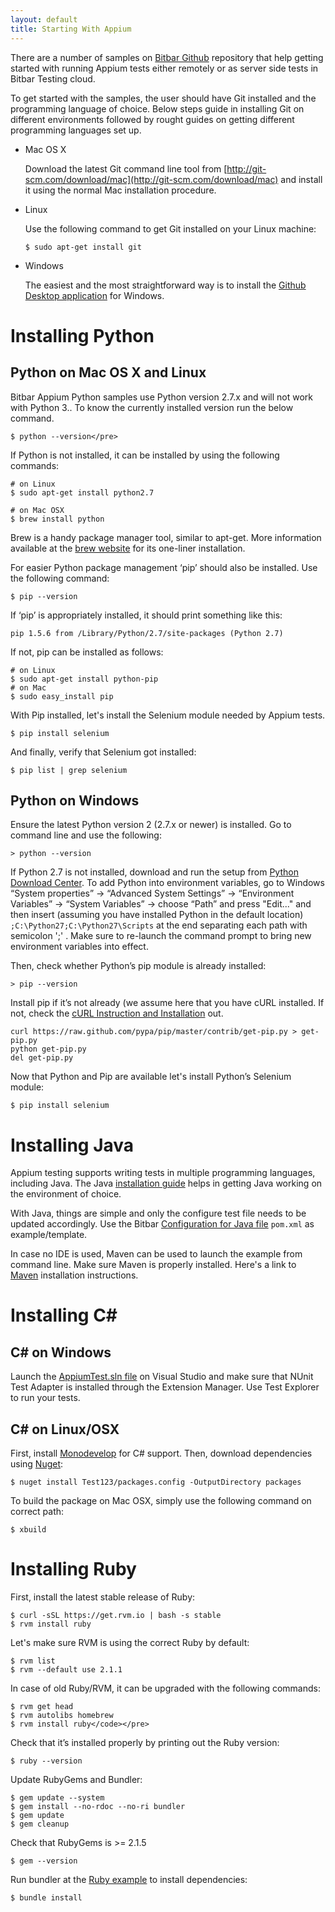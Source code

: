 ```yaml
---
layout: default
title: Starting With Appium
---
```



There are a number of samples on [Bitbar Github](https://github.com/bitbar/testdroid-samples/) repository that help getting started with running Appium tests either remotely or as server side tests in Bitbar Testing cloud.

To get started with the samples, the user should have Git installed and the programming language of choice. Below steps guide in installing Git on different environments followed by rought guides on getting different programming languages set up.

* Mac OS X

  Download the latest Git command line tool from [http://git-scm.com/download/mac](http://git-scm.com/download/mac) and install it using the normal Mac installation procedure.

* Linux

  Use the following command to get Git installed on your Linux machine:

  ```
  $ sudo apt-get install git
  ```

* Windows

  The easiest and the most straightforward way is to install the [Github Desktop application](https://desktop.github.com/) for Windows.


# Installing Python

## Python on Mac OS X and Linux

Bitbar Appium Python samples use Python version 2.7.x and will not work with Python 3.. To know the currently installed version run the below command.

```
$ python --version</pre>
```

If Python is not installed, it can be installed by using the following commands:

```
# on Linux
$ sudo apt-get install python2.7

# on Mac OSX
$ brew install python
```

Brew is a handy package manager tool, similar to apt-get. More information available at the [brew website](http://brew.sh/) for its one-liner installation.

For easier Python package management ‘pip’ should also be installed. Use the following command:

```
$ pip --version
```

If ‘pip’ is appropriately installed, it should print something like this:

```
pip 1.5.6 from /Library/Python/2.7/site-packages (Python 2.7)
```

If not, pip can be installed as follows:

```
# on Linux
$ sudo apt-get install python-pip
# on Mac
$ sudo easy_install pip
```

With Pip installed, let's install the Selenium module needed by Appium tests.

```
$ pip install selenium
```

And finally, verify that Selenium got installed:

```
$ pip list | grep selenium
```

## Python on Windows

Ensure the latest Python version 2 (2.7.x or newer) is installed. Go to command line and use the following:

```
> python --version
```

If Python 2.7 is not installed, download and run the setup from [Python Download Center](https://www.python.org/downloads/). To add Python into environment variables, go to Windows “System properties” → “Advanced System Settings” → “Environment Variables” → “System Variables” → choose “Path” and press "Edit..." and then insert (assuming you have installed Python in the default location) `;C:\Python27;C:\Python27\Scripts` at the end separating each path with semicolon ';' . Make sure to re-launch the command prompt to bring new environment variables into effect.

Then, check whether Python’s pip module is already installed:

```
> pip --version
```

Install pip if it’s not already (we assume here that you have cURL installed. If not, check the [cURL Instruction and Installation](http://curl.haxx.se/) out.

```
curl https://raw.github.com/pypa/pip/master/contrib/get-pip.py > get-pip.py
python get-pip.py
del get-pip.py
```

Now that Python and Pip are available let's install Python’s Selenium module:

```
$ pip install selenium
```

# Installing Java

Appium testing supports writing tests in multiple programming languages, including Java. The Java [installation guide](http://www.oracle.com/technetwork/java/javase/downloads/jdk8-downloads-2133151.html) helps in getting Java working on the environment of choice.

With Java, things are simple and only the configure test file needs to be updated accordingly. Use the Bitbar [Configuration for Java file](https://github.com/bitbar/testdroid-samples/tree/master/appium/sample-scripts/java) `pom.xml` as example/template.

In case no IDE is used, Maven can be used to launch the example from command line. Make sure  Maven is properly installed. Here's a link to  [Maven](https://maven.apache.org/install.html) installation instructions.

# Installing C\#

## C# on Windows

Launch the [AppiumTest.sln file](https://github.com/bitbar/testdroid-samples/tree/master/appium/sample-scripts/csharp) on Visual Studio and make sure that NUnit Test Adapter is installed through the Extension Manager. Use Test Explorer to run your tests.

## C# on Linux/OSX

First, install [Monodevelop](http://www.monodevelop.com/download/) for C# support. Then, download dependencies using [Nuget](https://www.nuget.org/):

```
$ nuget install Test123/packages.config -OutputDirectory packages
```

To build the package on Mac OSX, simply use the following command on correct path:

```
$ xbuild
```

# Installing Ruby

First, install the latest stable release of Ruby:

```
$ curl -sSL https://get.rvm.io | bash -s stable
$ rvm install ruby
```

Let's make sure RVM is using the correct Ruby by default:

```
$ rvm list
$ rvm --default use 2.1.1
```

In case of old Ruby/RVM, it can be upgraded with the following commands:

```
$ rvm get head
$ rvm autolibs homebrew
$ rvm install ruby</code></pre>
```

Check that it’s installed properly by printing out the Ruby version:

```
$ ruby --version
```

Update RubyGems and Bundler:

```
$ gem update --system
$ gem install --no-rdoc --no-ri bundler
$ gem update
$ gem cleanup
```

Check that RubyGems is >= 2.1.5

```
$ gem --version
```

Run bundler at the [Ruby example](https://github.com/bitbar/testdroid-samples/tree/master/appium/sample-scripts/ruby) to install dependencies:

```
$ bundle install
```






